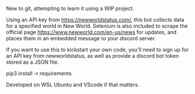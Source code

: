 New to git, attempting to learn it using a WIP project.

Using an API key from https://newworldstatus.com/, this bot collects data for a specified world in New World. 
Selenium is also included to scrape the official page https://www.newworld.com/en-us/news for updates, and places them in an embedded message to your discord server. 

If you want to use this to kickstart your own code, you'll need to sign up for an API key from newworldstatus, as well as provide a discord bot token stored as a JSON file. 

pip3 install -r requirements 

Developed on WSL Ubuntu and VScode if that matters.
